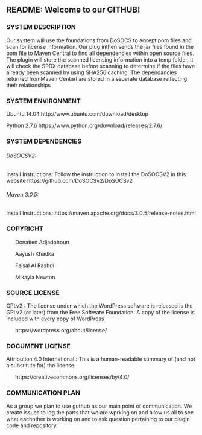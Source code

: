 <h2>README: Welcome to our GITHUB!</h2>

<h3>SYSTEM DESCRIPTION</h3> 
  <p>Our system will use the foundations from DoSOCS to accept pom files and scan for license information. Our plug inthen sends the jar files found in the pom file to Maven Central to find all dependencies within open source files. The plugin will store the scanned licensing information into a temp folder. It will check the SPDX database before scanning to determine if the files have already been scanned by using SHA256 caching. The dependancies returned fromMaven Centarl are stored in a seperate database relfecting their relationships</p>  
  
<h3>SYSTEM ENVIRONMENT</h3>
 <p> Ubuntu 14.04       http://www.ubuntu.com/download/desktop </p>
 <p> Python 2.7.6       https://www.python.org/download/releases/2.7.6/</p>
 
 <h3>SYSTEM DEPENDENCIES</h3>
 <h6>DoSOCSV2:</h6><p>Install Instructions:  Follow the instruction to install the DoSOCSV2 in this website     https://github.com/DoSOCSv2/DoSOCSv2</p>
 <h6> Maven 3.0.5:</h6><p>Install Instructions: https://maven.apache.org/docs/3.0.5/release-notes.html</p>
  
<h3>COPYRIGHT</h3>
  <ul>Donatien Adjadohoun</ul>
  <ul>Aayush Khadka</ul>
  <ul>Faisal Al Rashdi</ul>
  <ul>Mikayla Newton</ul>
  
<h3>SOURCE LICENSE</h3>
   <p>GPLv2 : The license under which the WordPress software is released is the GPLv2 (or later) from the Free Software Foundation. A                  copy of the license is included with every copy of WordPress</p>
  <ul>https://wordpress.org/about/license/</ul>
  
<h3>DOCUMENT LICENSE</h3>
  <p>Attribution 4.0 International : This is a human-readable summary of (and not a substitute for) the license.</p>
  <ul> https://creativecommons.org/licenses/by/4.0/</ul>
  
<h3>COMMUNICATION PLAN</h3>

  <p>As a group we plan to use guthub as our main point of communication. We create issues to log the parts that we are wprking on and   allow us all to see what eachother is working on and to ask question pertaining to our plugin code and repository.</p>
